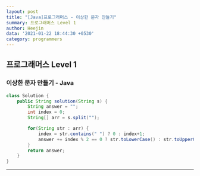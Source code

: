 ```yaml
---
layout: post
title: "[Java]프로그래머스 - 이상한 문자 만들기"
summary: 프로그래머스 Level 1
author: Heejin
data: '2021-01-22 18:44:30 +0530'
category: programmers
---
```




## 프로그래머스 Level 1



### 이상한 문자 만들기 - Java

```java
class Solution {
    public String solution(String s) {
        String answer = "";
        int index = 0;
        String[] arr = s.split("");

        for(String str : arr) {
            index = str.contains(" ") ? 0 : index+1;
            answer += index % 2 == 0 ? str.toLowerCase() : str.toUpperCase();
        }
        return answer;
    }
}
```



***


